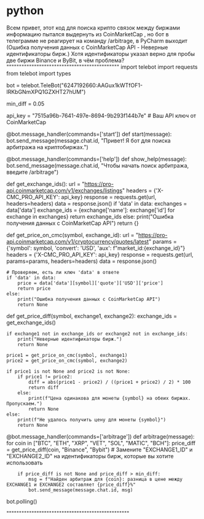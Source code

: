 # python
Всем привет, этот код для поиска крипто связок между биржами информацию пытался выдернуть из CoinMarketCap , но бот в телеграмме не реагирует на команду /arbitrage, в PyCharm выходит (Ошибка получения данных с CoinMarketCap API - Неверные идентификаторы бирж.) Хотя идентификаторы указал верно  для пробы две биржи Binance и ByBit, в чём проблема?
"""""""""""""""""""""""""""""""""""""""""""""
import telebot
import requests
from telebot import types

bot = telebot.TeleBot("6247192660:AAGux1kWTfOF1-lRKbGNmXPQ1GZXHT27hUM")

min_diff = 0.05

api_key = "7515a96b-7641-497e-8694-9b293f144b7e"  # Ваш API ключ от CoinMarketCap


@bot.message_handler(commands=['start'])
def start(message):
    bot.send_message(message.chat.id, "Привет! Я бот для поиска арбитража на криптобиржах.")


@bot.message_handler(commands=['help'])
def show_help(message):
    bot.send_message(message.chat.id, "Чтобы начать поиск арбитража, введите /arbitrage")


def get_exchange_ids():
    url = "https://pro-api.coinmarketcap.com/v1/exchanges/listings"
    headers = {'X-CMC_PRO_API_KEY': api_key}
    response = requests.get(url, headers=headers)
    data = response.json()
    if 'data' in data:
        exchanges = data['data']
        exchange_ids = {exchange['name']: exchange['id'] for exchange in exchanges}
        return exchange_ids
    else:
        print("Ошибка получения данных с CoinMarketCap API")
        return {}


def get_price_on_cmc(symbol, exchange_id):
    url = "https://pro-api.coinmarketcap.com/v1/cryptocurrency/quotes/latest"
    params = {'symbol': symbol, 'convert': 'USD', 'aux': f"market_id:{exchange_id}"}
    headers = {'X-CMC_PRO_API_KEY': api_key}
    response = requests.get(url, params=params, headers=headers)
    data = response.json()

    # Проверяем, есть ли ключ 'data' в ответе
    if 'data' in data:
        price = data['data'][symbol]['quote']['USD']['price']
        return price
    else:
        print("Ошибка получения данных с CoinMarketCap API")
        return None


def get_price_diff(symbol, exchange1, exchange2):
    exchange_ids = get_exchange_ids()

    if exchange1 not in exchange_ids or exchange2 not in exchange_ids:
        print("Неверные идентификаторы бирж.")
        return None

    price1 = get_price_on_cmc(symbol, exchange1)
    price2 = get_price_on_cmc(symbol, exchange2)

    if price1 is not None and price2 is not None:
        if price1 != price2:
            diff = abs(price1 - price2) / ((price1 + price2) / 2) * 100
            return diff
        else:
            print(f"Цена одинакова для монеты {symbol} на обеих биржах. Пропускаем.")
            return None
    else:
        print(f"Не удалось получить цену для монеты {symbol}")
        return None


@bot.message_handler(commands=['arbitrage'])
def arbitrage(message):
    for coin in ["BTC", "ETH", "XRP", "VET", "SOL", "MATIC", "BCH"]:
        price_diff = get_price_diff(coin, "Binance", "Bybit")
        # Замените "EXCHANGE1_ID" и "EXCHANGE2_ID" на идентификаторы бирж, которые вы хотите использовать

        if price_diff is not None and price_diff > min_diff:
            msg = f"Найден арбитраж для {coin}: разница в цене между EXCHANGE1 и EXCHANGE2 составляет {price_diff}%"
            bot.send_message(message.chat.id, msg)

bot.polling()

"""""""""""""""""""""""""""""""""""""""""""""""""
